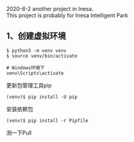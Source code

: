 2020-6-2 another project in Inesa.  
This project is probably for Inesa Intelligent Park

## 1、创建虚拟环境
```shell
$ python3 -m venv venv
$ source venv/bin/activate

# Windows环境下
venv\Scripts\activate
```

更新包管理工具pip
```shell
(venv)$ pip install -U pip
 ```

安装依赖包
```shell
(venv)$ pip install -r Pipfile
 ```
测一下Pull